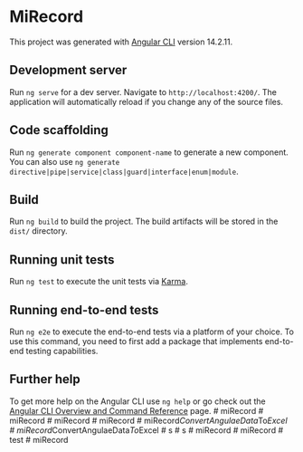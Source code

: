# MiRecord

This project was generated with [Angular CLI](https://github.com/angular/angular-cli) version 14.2.11.

## Development server

Run `ng serve` for a dev server. Navigate to `http://localhost:4200/`. The application will automatically reload if you change any of the source files.

## Code scaffolding

Run `ng generate component component-name` to generate a new component. You can also use `ng generate directive|pipe|service|class|guard|interface|enum|module`.

## Build

Run `ng build` to build the project. The build artifacts will be stored in the `dist/` directory.

## Running unit tests

Run `ng test` to execute the unit tests via [Karma](https://karma-runner.github.io).

## Running end-to-end tests

Run `ng e2e` to execute the end-to-end tests via a platform of your choice. To use this command, you need to first add a package that implements end-to-end testing capabilities.

## Further help

To get more help on the Angular CLI use `ng help` or go check out the [Angular CLI Overview and Command Reference](https://angular.io/cli) page.
#   m i R e c o r d  
 #   m i R e c o r d  
 #   m i R e c o r d  
 #   m i R e c o r d  
 #   m i R e c o r d _ C o n v e r t A n g u l a e D a t a _ T o _ E x c e l  
 #   m i R e c o r d _ C o n v e r t A n g u l a e D a t a _ T o _ E x c e l  
 #   s  
 #   s  
 #   m i R e c o r d  
 #   m i R e c o r d  
 #   t e s t  
 #   m i R e c o r d  
 